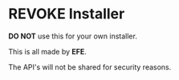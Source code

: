 # REVOKE Installer

**DO NOT** use this for your own installer.

This is all made by **EFE**.

The API's will not be shared for security reasons.
